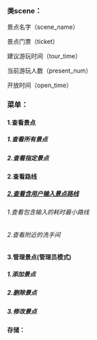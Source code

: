 ### 类scene：

景点名字（scene_name）

景点门票（ticket）

建议游玩时间（tour_time）

当前游玩人数（present_num）

开放时间（open_time）



### 菜单：

#### 1.查看景点

##### 			1.查看所有景点

##### 			2.查看指定景点

#### 2.查看路线

#####     <u>		2.查看含用户输入景点路线</u>

###### 									1.查看包含输入的耗时最小路线

###### 				2.查看附近的洗手间

#### 3.管理景点(管理员模式)

##### 			1.添加景点

##### 			2.删除景点

##### 			3.修改景点

#### 

#### 存储：

